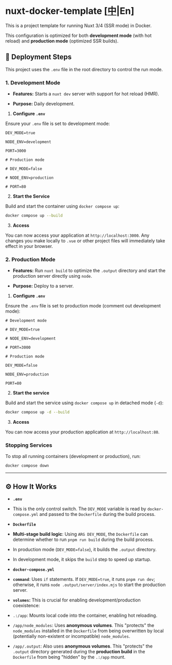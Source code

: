 # nuxt-docker-template [[中](/README.zh.md)|En]

This is a project template for running Nuxt 3/4 (SSR mode) in Docker.

This configuration is optimized for both **development mode** (with hot reload) and **production mode** (optimized SSR builds).

## 🚀 Deployment Steps

This project uses the `.env` file in the root directory to control the run mode.

### 1. Development Mode

* **Features:** Starts a `nuxt dev` server with support for hot reload (HMR).

* **Purpose:** Daily development.

<!-- end list -->

1. **Configure `.env`**

Ensure your `.env` file is set to development mode:

```.env
DEV_MODE=true

NODE_ENV=development

PORT=3000

# Production mode

# DEV_MODE=false

# NODE_ENV=production

# PORT=80
```

2. **Start the Service**

Build and start the container using `docker compose up`:

```bash
docker compose up --build
```

3. **Access**

You can now access your application at `http://localhost:3000`. Any changes you make locally to `.vue` or other project files will immediately take effect in your browser.

### 2. Production Mode

* **Features:** Run `nuxt build` to optimize the `.output` directory and start the production server directly using `node`.

* **Purpose:** Deploy to a server.

<!-- end list -->

1. **Configure `.env`**

Ensure the `.env` file is set to production mode (comment out development mode):

```.env
# Development mode

# DEV_MODE=true

# NODE_ENV=development

# PORT=3000

# Production mode

DEV_MODE=false

NODE_ENV=production

PORT=80
```

2. **Start the service**

Build and start the service using `docker compose up` in detached mode (`-d`):

```bash
docker compose up -d --build
```
3. **Access**

You can now access your production application at `http://localhost:80`.

### Stopping Services

To stop all running containers (development or production), run:

```bash
docker compose down
```

-----

## ⚙️ How It Works

* **`.env`**

* This is the only control switch. The `DEV_MODE` variable is read by `docker-compose.yml` and passed to the `Dockerfile` during the build process.

* **`Dockerfile`**

* **Multi-stage build logic**: Using `ARG DEV_MODE`, the `Dockerfile` can determine whether to run `pnpm run build` during the build process.

* In production mode (`DEV_MODE=false`), it builds the `.output` directory.

* In development mode, it skips the `build` step to speed up startup.

* **`docker-compose.yml`**

* **`command`**: Uses `if` statements. If `DEV_MODE=true`, it runs `pnpm run dev`; otherwise, it runs `node .output/server/index.mjs` to start the production server.

* **`volumes`:** This is crucial for enabling development/production coexistence:

* `.:/app`: Mounts local code into the container, enabling hot reloading.

* `/app/node_modules`: Uses **anonymous volumes**. This "protects" the `node_modules` installed in the `Dockerfile` from being overwritten by local (potentially non-existent or incompatible) `node_modules`.

* `/app/.output`: Also uses **anonymous volumes**. This "protects" the `.output` directory generated during the **production build** in the `Dockerfile` from being "hidden" by the `.:/app` mount.